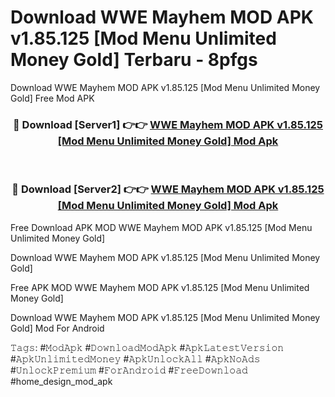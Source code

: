 # Download WWE Mayhem MOD APK v1.85.125 [Mod Menu Unlimited Money Gold] Terbaru - 8pfgs
Download WWE Mayhem MOD APK v1.85.125 [Mod Menu Unlimited Money Gold] Free Mod APK

<div align="center">
<h3>🔴 Download [Server1] 👉👉 <a href="https://apk-comot.site?title=WWE_Mayhem_MOD_APK_v1.85.125_[Mod_Menu_Unlimited_Money_Gold]">WWE Mayhem MOD APK v1.85.125 [Mod Menu Unlimited Money Gold] Mod Apk</a></h3><br>

<h3>🔴 Download [Server2] 👉👉 <a href="https://apk-comot.site?title=WWE_Mayhem_MOD_APK_v1.85.125_[Mod_Menu_Unlimited_Money_Gold]">WWE Mayhem MOD APK v1.85.125 [Mod Menu Unlimited Money Gold] Mod Apk</a></h3>
</div>


Free Download APK MOD WWE Mayhem MOD APK v1.85.125 [Mod Menu Unlimited Money Gold]

Download WWE Mayhem MOD APK v1.85.125 [Mod Menu Unlimited Money Gold] 

Free APK MOD WWE Mayhem MOD APK v1.85.125 [Mod Menu Unlimited Money Gold] 

Download WWE Mayhem MOD APK v1.85.125 [Mod Menu Unlimited Money Gold] Mod For Android

𝚃𝚊𝚐𝚜: #𝙼𝚘𝚍𝙰𝚙𝚔 #𝙳𝚘𝚠𝚗𝚕𝚘𝚊𝚍𝙼𝚘𝚍𝙰𝚙𝚔 #𝙰𝚙𝚔𝙻𝚊𝚝𝚎𝚜𝚝𝚅𝚎𝚛𝚜𝚒𝚘𝚗 #𝙰𝚙𝚔𝚄𝚗𝚕𝚒𝚖𝚒𝚝𝚎𝚍𝙼𝚘𝚗𝚎𝚢 #𝙰𝚙𝚔𝚄𝚗𝚕𝚘𝚌𝚔𝙰𝚕𝚕 #𝙰𝚙𝚔𝙽𝚘𝙰𝚍𝚜 #𝚄𝚗𝚕𝚘𝚌𝚔𝙿𝚛𝚎𝚖𝚒𝚞𝚖 #𝙵𝚘𝚛𝙰𝚗𝚍𝚛𝚘𝚒𝚍 #𝙵𝚛𝚎𝚎𝙳𝚘𝚠𝚗𝚕𝚘𝚊𝚍 #home_design_mod_apk